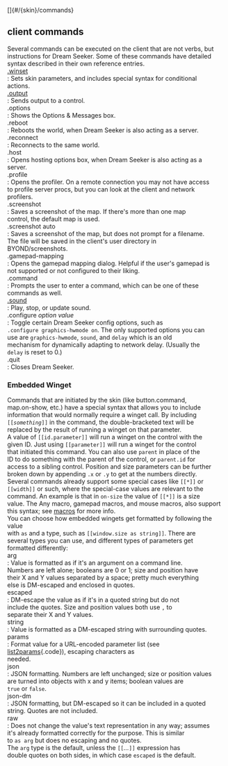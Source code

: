 []{#/{skin}/commands}    
## client commands    
Several commands can be executed on the client that are not verbs, but    
instructions for Dream Seeker. Some of these commands have detailed    
syntax described in their own reference entries.    
[.winset](/ref/%7Bskin%7D/commands/.winset)    
:   Sets skin parameters, and includes special syntax for conditional    
    actions.    
[.output](/ref/%7Bskin%7D/commands/.output)    
:   Sends output to a control.    
.options    
:   Shows the Options & Messages box.    
.reboot    
:   Reboots the world, when Dream Seeker is also acting as a server.    
.reconnect    
:   Reconnects to the same world.    
.host    
:   Opens hosting options box, when Dream Seeker is also acting as a    
    server.    
.profile    
:   Opens the profiler. On a remote connection you may not have access    
    to profile server procs, but you can look at the client and network    
    profilers.    
.screenshot    
:   Saves a screenshot of the map. If there\'s more than one map    
    control, the default map is used.    
.screenshot auto    
:   Saves a screenshot of the map, but does not prompt for a filename.    
    The file will be saved in the client\'s user directory in    
    BYOND/screenshots.    
.gamepad-mapping    
:   Opens the gamepad mapping dialog. Helpful if the user\'s gamepad is    
    not supported or not configured to their liking.    
.command    
:   Prompts the user to enter a command, which can be one of these    
    commands as well.    
[.sound](/ref/%7Bskin%7D/commands/sound)    
:   Play, stop, or update sound.    
.configure *option* *value*    
:   Toggle certain Dream Seeker config options, such as    
    `.configure graphics-hwmode on`. The only supported options you can    
    use are `graphics-hwmode`, `sound`, and `delay` which is an old    
    mechanism for dynamically adapting to network delay. (Usually the    
    `delay` is reset to 0.)    
.quit    
:   Closes Dream Seeker.    
### Embedded Winget    
Commands that are initiated by the skin (like button.command,    
map.on-show, etc.) have a special syntax that allows you to include    
information that would normally require a winget call. By including    
`[[`*`something`*`]]` in the command, the double-bracketed text will be    
replaced by the result of running a winget on that parameter.    
A value of `[[id.parameter]]` will run a winget on the control with the    
given ID. Just using `[[parameter]]` will run a winget for the control    
that initiated this command. You can also use `parent` in place of the    
ID to do something with the parent of the control, or `parent.id` for    
access to a sibling control. Position and size parameters can be further    
broken down by appending `.x` or `.y` to get at the numbers directly.    
Several commands already support some special cases like `[[*]]` or    
`[[width]]` or such, where the special-case values are relevant to the    
command. An example is that in `on-size` the value of `[[*]]` is a size    
value. The Any macro, gamepad macros, and mouse macros, also support    
this syntax; see [macros](/ref/%7Bskin%7D/macros) for more info.    
You can choose how embedded wingets get formatted by following the value    
with `as` and a type, such as `[[window.size as string]]`. There are    
several types you can use, and different types of parameters get    
formatted differently:    
arg    
:   Value is formatted as if it\'s an argument on a command line.    
    Numbers are left alone; booleans are 0 or 1; size and position have    
    their X and Y values separated by a space; pretty much everything    
    else is DM-escaped and enclosed in quotes.    
escaped    
:   DM-escape the value as if it\'s in a quoted string but do not    
    include the quotes. Size and position values both use `,` to    
    separate their X and Y values.    
string    
:   Value is formatted as a DM-escaped string with surrounding quotes.    
params    
:   Format value for a URL-encoded parameter list (see    
    [list2params](/ref/proc/list2params){.code}), escaping characters as    
    needed.    
json    
:   JSON formatting. Numbers are left unchanged; size or position values    
    are turned into objects with x and y items; boolean values are    
    `true` or `false`.    
json-dm    
:   JSON formatting, but DM-escaped so it can be included in a quoted    
    string. Quotes are not included.    
raw    
:   Does not change the value\'s text representation in any way; assumes    
    it\'s already formatted correctly for the purpose. This is similar    
    to `as arg` but does no escaping and no quotes.    
The `arg` type is the default, unless the `[[`*\...*`]]` expression has    
double quotes on both sides, in which case `escaped` is the default.  